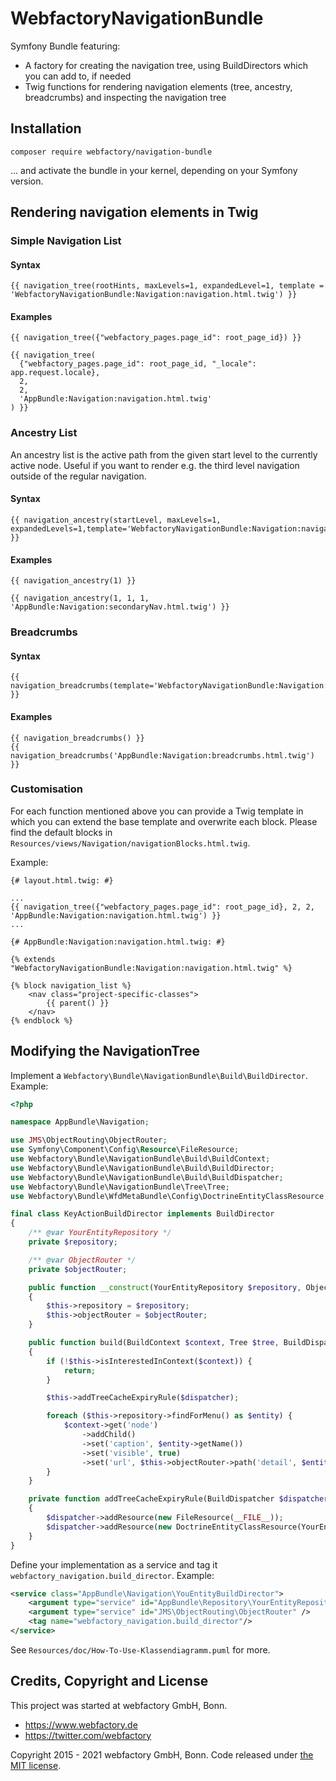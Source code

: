 WebfactoryNavigationBundle
==========================

Symfony Bundle featuring:

- A factory for creating the navigation tree, using BuildDirectors which you can add to, if needed
- Twig functions for rendering navigation elements (tree, ancestry, breadcrumbs) and inspecting the navigation tree


Installation
------------

    composer require webfactory/navigation-bundle 

... and activate the bundle in your kernel, depending on your Symfony version.


Rendering navigation elements in Twig
-------------------------------------

### Simple Navigation List

#### Syntax

    {{ navigation_tree(rootHints, maxLevels=1, expandedLevel=1, template = 'WebfactoryNavigationBundle:Navigation:navigation.html.twig') }}

#### Examples
    
    {{ navigation_tree({"webfactory_pages.page_id": root_page_id}) }}
    
    {{ navigation_tree(
      {"webfactory_pages.page_id": root_page_id, "_locale": app.request.locale},
      2,
      2,
      'AppBundle:Navigation:navigation.html.twig'
    ) }}

### Ancestry List

An ancestry list is the active path from the given start level to the currently active node. Useful if you want to render
e.g. the third level navigation outside of the regular navigation.

#### Syntax
    {{ navigation_ancestry(startLevel, maxLevels=1, expandedLevels=1,template='WebfactoryNavigationBundle:Navigation:navigation.html.twig') }}

#### Examples

    {{ navigation_ancestry(1) }}
    
    {{ navigation_ancestry(1, 1, 1, 'AppBundle:Navigation:secondaryNav.html.twig') }}

### Breadcrumbs

#### Syntax

    {{ navigation_breadcrumbs(template='WebfactoryNavigationBundle:Navigation:breadcrumbs.html.twig') }}

#### Examples

    {{ navigation_breadcrumbs() }}
    {{ navigation_breadcrumbs('AppBundle:Navigation:breadcrumbs.html.twig') }}

### Customisation

For each function mentioned above you can provide a Twig template in which you can extend the base template and
overwrite each block. Please find the default blocks in `Resources/views/Navigation/navigationBlocks.html.twig`.

Example:

```twig
{# layout.html.twig: #}

...
{{ navigation_tree({"webfactory_pages.page_id": root_page_id}, 2, 2, 'AppBundle:Navigation:navigation.html.twig') }}
...
```

```twig
{# AppBundle:Navigation:navigation.html.twig: #}

{% extends "WebfactoryNavigationBundle:Navigation:navigation.html.twig" %}

{% block navigation_list %}
    <nav class="project-specific-classes">
        {{ parent() }}
    </nav>
{% endblock %}
```    


Modifying the NavigationTree
----------------------------

Implement a `Webfactory\Bundle\NavigationBundle\Build\BuildDirector`. Example:

```php
<?php

namespace AppBundle\Navigation;

use JMS\ObjectRouting\ObjectRouter;
use Symfony\Component\Config\Resource\FileResource;
use Webfactory\Bundle\NavigationBundle\Build\BuildContext;
use Webfactory\Bundle\NavigationBundle\Build\BuildDirector;
use Webfactory\Bundle\NavigationBundle\Build\BuildDispatcher;
use Webfactory\Bundle\NavigationBundle\Tree\Tree;
use Webfactory\Bundle\WfdMetaBundle\Config\DoctrineEntityClassResource;

final class KeyActionBuildDirector implements BuildDirector
{
    /** @var YourEntityRepository */
    private $repository;

    /** @var ObjectRouter */
    private $objectRouter;

    public function __construct(YourEntityRepository $repository, ObjectRouter $objectRouter)
    {
        $this->repository = $repository;
        $this->objectRouter = $objectRouter;
    }

    public function build(BuildContext $context, Tree $tree, BuildDispatcher $dispatcher): void
    {
        if (!$this->isInterestedInContext($context)) {
            return;
        }

        $this->addTreeCacheExpiryRule($dispatcher);

        foreach ($this->repository->findForMenu() as $entity) {
            $context->get('node')
                ->addChild()
                ->set('caption', $entity->getName())
                ->set('visible', true)
                ->set('url', $this->objectRouter->path('detail', $entity));
        }
    }

    private function addTreeCacheExpiryRule(BuildDispatcher $dispatcher): void
    {
        $dispatcher->addResource(new FileResource(__FILE__));
        $dispatcher->addResource(new DoctrineEntityClassResource(YourEntity::class));
    }
}
```

Define your implementation as a service and tag it `webfactory_navigation.build_director`. Example:

```xml
<service class="AppBundle\Navigation\YouEntityBuildDirector">
    <argument type="service" id="AppBundle\Repository\YourEntityRepository" />
    <argument type="service" id="JMS\ObjectRouting\ObjectRouter" />
    <tag name="webfactory_navigation.build_director"/>
</service>
```

See `Resources/doc/How-To-Use-Klassendiagramm.puml` for more.


Credits, Copyright and License
------------------------------

This project was started at webfactory GmbH, Bonn.

- <https://www.webfactory.de>
- <https://twitter.com/webfactory>

Copyright 2015 - 2021 webfactory GmbH, Bonn. Code released under [the MIT license](LICENSE).
